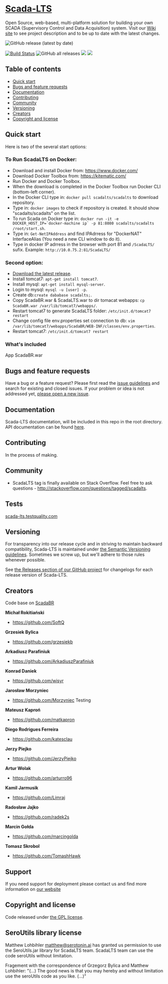 # [Scada-LTS](http://scada-lts.org) 

Open Source, web-based, multi-platform solution for building your own SCADA (Supervisory Control and Data Acquisition) system.
Visit our [Wiki site](https://github.com/SCADA-LTS/Scada-LTS/wiki) to see project description and to be up to date with the latest changes. 

![GitHub release (latest by date)](https://img.shields.io/github/v/release/SCADA-LTS/Scada-LTS)

[![Build Status](https://travis-ci.org/SCADA-LTS/Scada-LTS.svg?branch=develop)](https://travis-ci.org/SCADA-LTS/Scada-LTS)
![GitHub all releases](https://img.shields.io/github/downloads/SCADA-LTS/Scada-LTS/total)
[![](https://images.microbadger.com/badges/version/scadalts/scadalts.svg)](https://microbadger.com/images/scadalts/scadalts "Get your own version badge on microbadger.com")
[![](https://images.microbadger.com/badges/image/dockergb/scadalts-dev.svg)](https://microbadger.com/images/dockergb/scadalts-dev "Get your own image badge on microbadger.com")


## Table of contents

* [Quick start](#quick-start)
* [Bugs and feature requests](#bugs-and-feature-requests)
* [Documentation](#documentation)
* [Contributing](#contributing)
* [Community](#community)
* [Versioning](#versioning)
* [Creators](#creators)
* [Copyright and license](#copyright-and-license)


## Quick start

Here is two of the several start options:

### To Run ScadaLTS on Docker:
* Download and install Docker from: https://www.docker.com/
* Download Docker Toolbox from: https://kitematic.com/
* Run Docker and Docker Toolbox.
* When the download is completed in the Docker Toolbox run Docker CLI (bottom-left corner).
* In the Docker CLI type in: `docker pull scadalts/scadalts` to download repository.
* Type in: `docker images` to check if repository is created. It should show "scadalts/scadalts" on the list.
* To run Scada on Docker type in: 
``docker run -it -e DOCKER_HOST_IP=`docker-machine ip` -p 81:8080 scadalts/scadalts /root/start.sh``.
* Type in: `Get-NetIPAddress` and find IPAdrress for "DockerNAT" InterfaceAlias (You need a new CLI window to do it).
* Type in docker IP adrress in the browser with port 81 and `/ScadaLTS/` sufix. Example:
`http://10.0.75.2:81/ScadaLTS/`

### Second option:
* [Download the latest release](https://github.com/sdtabilit/Scada-LTS/releases/download/v0.0.6-test-modbus.3.0.2/ScadaBR.war).
* Install tomcat7: `apt-get install tomcat7`.
* Install mysql: `apt-get install mysql-server`.
* Login to mysql: `mysql -u [user] -p`.
* Create db:`create dababase scadalts;`.
* Copy ScadaBR.war & ScadaLTS.war to dir tomacat webapps: `cp ScadaBR.war /var/lib/tomcat7/webapps/`.
* Restart tomcat7 to generate ScadaLTS folder: `/etc/init.d/tomcat7 restart`
* Change config file env.properties set connection to db: `vim /var/lib/tomcat7/webapps/ScadaBR/WEB-INF/classes/env.properties`.
* Restart tomcat7: `/etc/init.d/tomcat7 restart`


### What's included

App ScadaBR.war

## Bugs and feature requests

Have a bug or a feature request? Please first read the [issue guidelines](https://github.com/twbs/bootstrap/blob/master/CONTRIBUTING.md#using-the-issue-tracker) and search for existing and closed issues. If your problem or idea is not addressed yet, [please open a new issue](https://github.com/sdtabilit/Scada-LTS/issues/new).

## Documentation

Scada-LTS documentation, will be included in this repo in the root directory.  
API documentation can be found [here](https://github.com/SCADA-LTS/Scada-LTS/tree/develop/doc/RESTAPI).


## Contributing

In the process of making.

## Community

* ScadaLTS tag is finally available on Stack Overflow. Feel free to ask questions - http://stackoverflow.com/questions/tagged/scadalts.

## Tests

[scada-lts.testquality.com](https://scada-lts.testquality.com)


## Versioning

For transparency into our release cycle and in striving to maintain backward compatibility, Scada-LTS is maintained under [the Semantic Versioning guidelines](http://semver.org/). Sometimes we screw up, but we'll adhere to those rules whenever possible.

See [the Releases section of our GitHub project](https://github.com/grzesiekb/Scada-LTS/releases) for changelogs for each release version of Scada-LTS. 

## Creators 

Code base on [ScadaBR](https://sourceforge.net/projects/scadabr/?source=directory)

**Michał Rokitiański**

* <https://github.com/SoftQ>

**Grzesiek Bylica**

* <https://github.com/grzesiekb>

**Arkadiusz Parafiniuk**

* <https://github.com/ArkadiuszParafiniuk>

**Konrad Daniek**

* <https://github.com/wisyr>

**Jarosław Morzyniec**

* <https://github.com/Morzyniec> Testing

**Mateusz Kaproń**

* <https://github.com/matkapron>

**Diego Rodrigues Ferreira**

* <https://github.com/katesclau>

**Jerzy Piejko**

* <https://github.com/JerzyPiejko>

**Artur Wolak**

* <https://github.com/arturro96>

**Kamil Jarmusik**

* <https://github.com/Limraj>

**Radosław Jajko**

* <https://github.com/radek2s>

**Marcin Gołda**

* <https://github.com/marcingolda>

**Tomasz Skrobol**

* <https://github.com/TomashHawk>

## Support

If you need support for deployment please contact us and find more information on [our website](http://scada-lts.comhttp://scada-lts.com/#support)


## Copyright and license

Code released under [the GPL license](https://github.com/sdtabilit/Scada-LTS/blob/master-sdtabilit/LICENSE). 

## SeroUtils library license

Matthew Lohbihler <matthew@serotonin.ai> has granted us permission to use the SeroUtils.jar library for ScadaLTS team. ScadaLTS team can use the code seroUtils without limitation.

Fragement with the correspondence of Grzegorz Bylica and Matthew Lohbihler:
"(...) The good news is that you may hereby and without limitation use the seroUtils code as you like. (...)"
